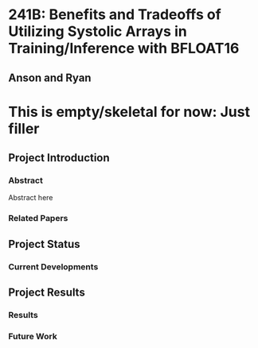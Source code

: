 # 241B: Benefits and Tradeoffs of Utilizing Systolic Arrays in Training/Inference with BFLOAT16
## Anson and Ryan

# This is empty/skeletal for now: Just filler

## Project Introduction

### Abstract
Abstract here

### Related Papers

## Project Status

### Current Developments

## Project Results

### Results

### Future Work

